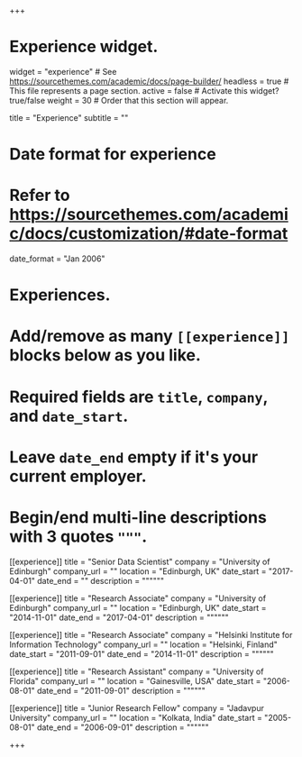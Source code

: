 +++
# Experience widget.
widget = "experience"  # See https://sourcethemes.com/academic/docs/page-builder/
headless = true  # This file represents a page section.
active = false  # Activate this widget? true/false
weight = 30  # Order that this section will appear.

title = "Experience"
subtitle = ""

# Date format for experience
#   Refer to https://sourcethemes.com/academic/docs/customization/#date-format
date_format = "Jan 2006"

# Experiences.
#   Add/remove as many `[[experience]]` blocks below as you like.
#   Required fields are `title`, `company`, and `date_start`.
#   Leave `date_end` empty if it's your current employer.
#   Begin/end multi-line descriptions with 3 quotes `"""`.
[[experience]]
  title = "Senior Data Scientist"
  company = "University of Edinburgh"
  company_url = ""
  location = "Edinburgh, UK"
  date_start = "2017-04-01"
  date_end = ""
  description = """"""

[[experience]]
  title = "Research Associate"
  company = "University of Edinburgh"
  company_url = ""
  location = "Edinburgh, UK"
  date_start = "2014-11-01"
  date_end = "2017-04-01"
  description = """"""

[[experience]]
  title = "Research Associate"
  company = "Helsinki Institute for Information Technology"
  company_url = ""
  location = "Helsinki, Finland"
  date_start = "2011-09-01"
  date_end = "2014-11-01"
  description = """"""

[[experience]]
  title = "Research Assistant"
  company = "University of Florida"
  company_url = ""
  location = "Gainesville, USA"
  date_start = "2006-08-01"
  date_end = "2011-09-01"
  description = """"""

[[experience]]
  title = "Junior Research Fellow"
  company = "Jadavpur University"
  company_url = ""
  location = "Kolkata, India"
  date_start = "2005-08-01"
  date_end = "2006-09-01"
  description = """"""

+++
